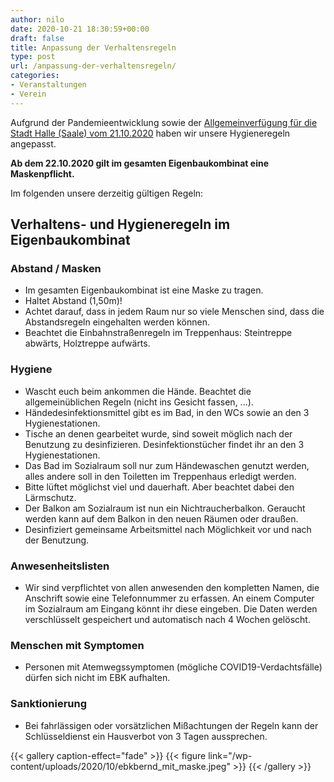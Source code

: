 ```yaml
---
author: nilo
date: 2020-10-21 18:30:59+00:00
draft: false
title: Anpassung der Verhaltensregeln
type: post
url: /anpassung-der-verhaltensregeln/
categories:
- Veranstaltungen
- Verein
---
```


Aufgrund der Pandemieentwicklung sowie der [Allgemeinverfügung für die Stadt Halle (Saale) vom 21.10.2020](https://www.halle.de/push.aspx?de/Verwaltung/Gesundheit/Corona-Virus/Dokumente/allgemeinverfuegung_nr.6_2020.pdf) haben wir unsere Hygieneregeln angepasst.

**Ab dem 22.10.2020 gilt im gesamten Eigenbaukombinat eine Maskenpflicht.**

<!--more-->

Im folgenden unsere derzeitig gültigen Regeln:

## Verhaltens- und Hygieneregeln im Eigenbaukombinat

### Abstand / Masken

* Im gesamten Eigenbaukombinat ist eine Maske zu tragen.
* Haltet Abstand (1,50m)!
* Achtet darauf, dass in jedem Raum nur so viele Menschen sind, dass die Abstandsregeln eingehalten werden können.
* Beachtet die Einbahnstraßenregeln im Treppenhaus: Steintreppe abwärts, Holztreppe aufwärts.

### Hygiene

* Wascht euch beim ankommen die Hände. Beachtet die allgemeinüblichen Regeln (nicht ins Gesicht fassen, ...).
* Händedesinfektionsmittel gibt es im Bad, in den WCs sowie an den 3 Hygienestationen.
* Tische an denen gearbeitet wurde, sind soweit möglich nach der Benutzung zu desinfizieren. Desinfektionstücher findet ihr an den 3 Hygienestationen.
* Das Bad im Sozialraum soll nur zum Händewaschen genutzt werden, alles andere soll in den Toiletten im Treppenhaus erledigt werden.
* Bitte lüftet möglichst viel und dauerhaft. Aber beachtet dabei den Lärmschutz.
* Der Balkon am Sozialraum ist nun ein Nichtraucherbalkon. Geraucht werden kann auf dem Balkon in den neuen Räumen oder draußen.
* Desinfiziert gemeinsame Arbeitsmittel nach Möglichkeit vor und nach der Benutzung.

### Anwesenheitslisten

* Wir sind verpflichtet von allen anwesenden den kompletten Namen, die Anschrift sowie eine Telefonnummer zu erfassen. An einem Computer im Sozialraum am Eingang könnt ihr diese eingeben. Die Daten werden verschlüsselt gespeichert und automatisch nach 4 Wochen gelöscht.

### Menschen mit Symptomen

* Personen mit Atemwegssymptomen (mögliche COVID19-Verdachtsfälle) dürfen sich nicht im EBK aufhalten.

### Sanktionierung

* Bei fahrlässigen oder vorsätzlichen Mißachtungen der Regeln kann der Schlüsseldienst ein Hausverbot von 3 Tagen aussprechen. 

{{< gallery caption-effect="fade" >}}
  {{< figure link="/wp-content/uploads/2020/10/ebkbernd_mit_maske.jpeg" >}}
{{< /gallery >}}
